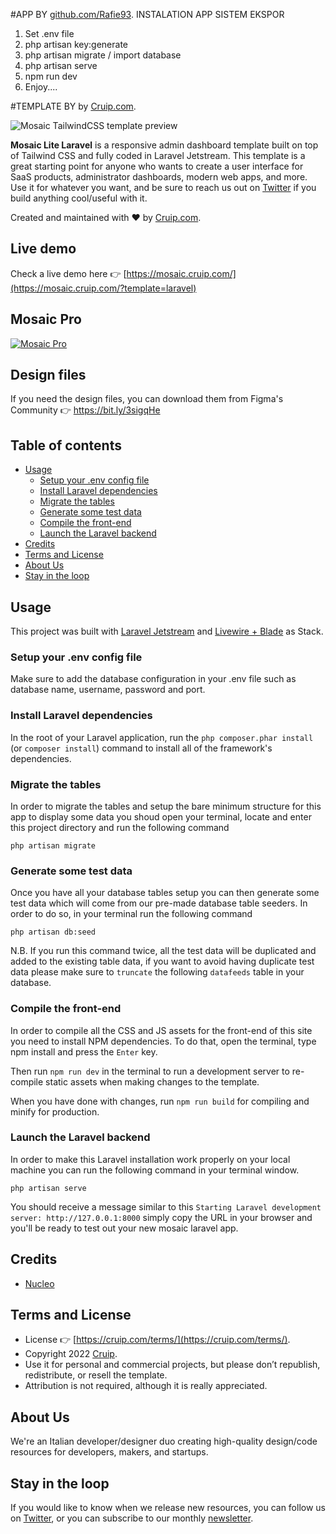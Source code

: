 #APP BY [github.com/Rafie93](https://github.com/Rafie93).
INSTALATION APP SISTEM EKSPOR
1. Set .env file
2. php artisan key:generate
3. php artisan migrate / import database
4. php artisan serve
5. npm run dev
6. Enjoy....

#TEMPLATE BY  by [Cruip.com](https://cruip.com/). 

![Mosaic TailwindCSS template preview](https://github.com/cruip/laravel-tailwindcss-admin-dashboard-template/assets/2683512/9d256a65-3b8a-4c15-8a4a-865be9fa9a11)

**Mosaic Lite Laravel** is a responsive admin dashboard template built on top of Tailwind CSS and fully coded in Laravel Jetstream. This template is a great starting point for anyone who wants to create a user interface for SaaS products, administrator dashboards, modern web apps, and more.
Use it for whatever you want, and be sure to reach us out on [Twitter](https://twitter.com/Cruip_com) if you build anything cool/useful with it.

Created and maintained with ❤️ by [Cruip.com](https://cruip.com/).

## Live demo

Check a live demo here 👉️ [https://mosaic.cruip.com/](https://mosaic.cruip.com/?template=laravel)

## Mosaic Pro

[![Mosaic Pro](https://user-images.githubusercontent.com/2683512/151177961-2ff5b838-3745-48dc-80c8-80b043971483.png)](https://cruip.com/mosaic/)

## Design files

If you need the design files, you can download them from Figma's Community 👉 https://bit.ly/3sigqHe

## Table of contents

* [Usage](#usage)
  * [Setup your .env config file](#setup-your-env-config-file)
  * [Install Laravel dependencies](#install-laravel-dependencies)
  * [Migrate the tables](#migrate-the-tables)
  * [Generate some test data](#generate-some-test-data)
  * [Compile the front-end](#compile-the-front-end)
  * [Launch the Laravel backend](#launch-the-Laravel-backend)        
* [Credits](#credits)
* [Terms and License](#terms-and-license)
* [About Us](#about-us)
* [Stay in the loop](#stay-in-the-loop)

## Usage

This project was built with [Laravel Jetstream](https://jetstream.laravel.com/) and [Livewire + Blade](https://jetstream.laravel.com/2.x/introduction.html#livewire-blade) as Stack.

### Setup your .env config file
Make sure to add the database configuration in your .env file such as database name, username, password and port.

### Install Laravel dependencies
In the root of your Laravel application, run the ``php composer.phar install`` (or ``composer install``) command to install all of the framework's dependencies.

### Migrate the tables

In order to migrate the tables and setup the bare minimum structure for this app
to display some data you shoud open your terminal, locate and enter this project
directory and run the following command

``php artisan migrate``

### Generate some test data

Once you have all your database tables setup you can then generate some test data
which will come from our pre-made database table seeders.
In order to do so, in your terminal run the following command

``php artisan db:seed``

N.B. If you run this command twice, all the test data will be duplicated and added to the existing table data, if you want to avoid having duplicate test data please
make sure to ``truncate`` the following ``datafeeds`` table in your database.

### Compile the front-end

In order to compile all the CSS and JS assets for the front-end of this site you need to install NPM dependencies. To do that, open the terminal, type npm install and press the ``Enter`` key.

Then run ``npm run dev`` in the terminal to run a development server to re-compile static assets when making changes to the template.

When you have done with changes, run ``npm run build`` for compiling and minify for production.

### Launch the Laravel backend

In order to make this Laravel installation work properly on your local machine you
can run the following command in your terminal window.

``php artisan serve``

You should receive a message similar to this
``Starting Laravel development server: http://127.0.0.1:8000`` simply copy the URL
in your browser and you'll be ready to test out your new mosaic laravel app.


## Credits

- [Nucleo](https://nucleoapp.com/)

## Terms and License

- License 👉 [https://cruip.com/terms/](https://cruip.com/terms/).
- Copyright 2022 [Cruip](https://cruip.com/).
- Use it for personal and commercial projects, but please don’t republish, redistribute, or resell the template.
- Attribution is not required, although it is really appreciated.

## About Us

We're an Italian developer/designer duo creating high-quality design/code resources for developers, makers, and startups.

## Stay in the loop

If you would like to know when we release new resources, you can follow us on [Twitter](https://twitter.com/Cruip_com), or you can subscribe to our monthly [newsletter](https://cruip.com/#subscribe).
